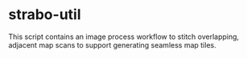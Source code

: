 # strabo-util
This script contains an image process workflow to stitch overlapping, adjacent map scans to support generating seamless map tiles.
